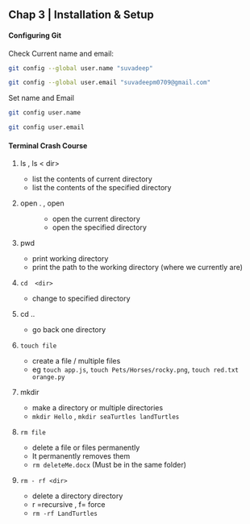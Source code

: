 ## Chap 3 | Installation & Setup 

#### Configuring Git 

Check Current name and  email:  

```bash
git config --global user.name "suvadeep"

git config --global user.email "suvadeepm0709@gmail.com"
```

Set name and Email 

```bash
git config user.name

git config user.email
```

#### Terminal Crash Course

1. ls , ls < dir>
   - list the contents of current directory
   - list the contents of the specified directory 

2. open . , open <dir>
   - open the current directory 
   - open the specified directory 

3. pwd 
   - print working directory 
   - print the path to the working directory (where we currently are)

4. `cd  <dir>`
   - change to specified directory 

5. cd .. 
   - go back one directory 

6. `touch file`
   - create a file / multiple files 
   - eg `touch app.js`, `touch Pets/Horses/rocky.png`, `touch red.txt orange.py`

7. mkdir 
   - make a directory or multiple directories
   - `mkdir Hello` , `mkdir seaTurtles landTurtles`

8. `rm file`
   - delete a file or files permanently 
   - It permanently removes them 
   - `rm deleteMe.docx` (Must be in the same folder)

9. `rm - rf <dir>`
   - delete a directory directory 
   - r =recursive , f= force 
   - `rm -rf LandTurtles`


